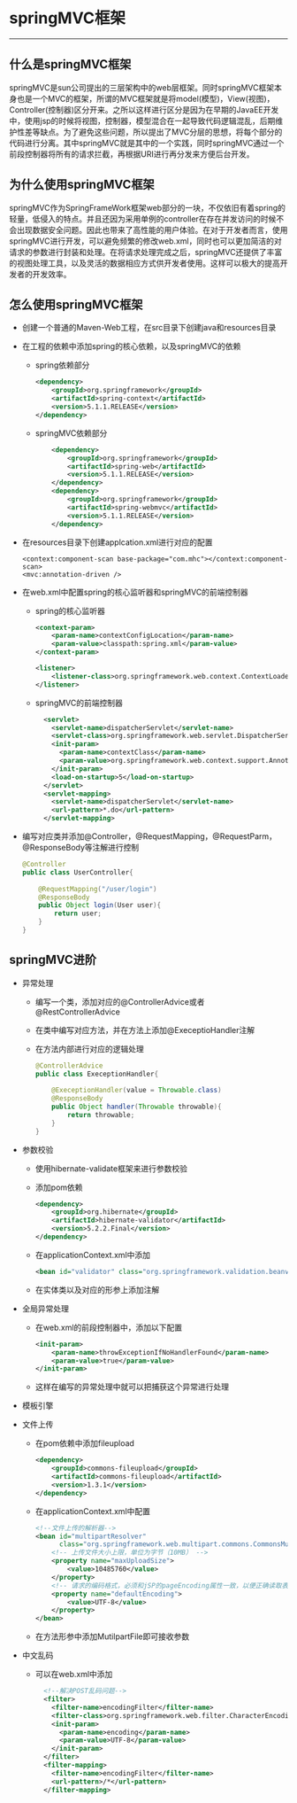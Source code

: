 # springMVC框架

---------------

## 什么是springMVC框架

​	springMVC是sun公司提出的三层架构中的web层框架。同时springMVC框架本身也是一个MVC的框架，所谓的MVC框架就是将model(模型)，View(视图)，Controller(控制器)区分开来。之所以这样进行区分是因为在早期的JavaEE开发中，使用jsp的时候将视图，控制器，模型混合在一起导致代码逻辑混乱，后期维护性差等缺点。为了避免这些问题，所以提出了MVC分层的思想，将每个部分的代码进行分离。其中springMVC就是其中的一个实践，同时springMVC通过一个前段控制器将所有的请求拦截，再根据URI进行再分发来方便后台开发。

## 为什么使用springMVC框架

​	springMVC作为SpringFrameWork框架web部分的一块，不仅依旧有着spring的轻量，低侵入的特点。并且还因为采用单例的controller在存在并发访问的时候不会出现数据安全问题。因此也带来了高性能的用户体验。在对于开发者而言，使用springMVC进行开发，可以避免频繁的修改web.xml，同时也可以更加简洁的对请求的参数进行封装和处理。在将请求处理完成之后，springMVC还提供了丰富的视图处理工具，以及灵活的数据相应方式供开发者使用。这样可以极大的提高开发者的开发效率。

## 怎么使用springMVC框架

* 创建一个普通的Maven-Web工程，在src目录下创建java和resources目录

* 在工程的依赖中添加spring的核心依赖，以及springMVC的依赖

  * spring依赖部分

    ```xml
    <dependency>
        <groupId>org.springframework</groupId>
        <artifactId>spring-context</artifactId>
        <version>5.1.1.RELEASE</version>
    </dependency>
    ```

  * springMVC依赖部分

    ```xml
        <dependency>
            <groupId>org.springframework</groupId>
            <artifactId>spring-web</artifactId>
            <version>5.1.1.RELEASE</version>
        </dependency>
        <dependency>
            <groupId>org.springframework</groupId>
            <artifactId>spring-webmvc</artifactId>
            <version>5.1.1.RELEASE</version>
        </dependency>
    ```

* 在resources目录下创建applcation.xml进行对应的配置

  ```xm
  <context:component-scan base-package="com.mhc"></context:component-scan>
  <mvc:annotation-driven />
  ```

* 在web.xml中配置spring的核心监听器和springMVC的前端控制器

  * spring的核心监听器

    ```xml
    <context-param>
        <param-name>contextConfigLocation</param-name>
        <param-value>classpath:spring.xml</param-value>
    </context-param>
    
    <listener>
        <listener-class>org.springframework.web.context.ContextLoaderListener</listener-class>
    </listener>
    ```

  * springMVC的前端控制器

    ```xml
      <servlet>
        <servlet-name>dispatcherServlet</servlet-name>
        <servlet-class>org.springframework.web.servlet.DispatcherServlet</servlet-class>
        <init-param>
          <param-name>contextClass</param-name>
          <param-value>org.springframework.web.context.support.AnnotationConfigWebApplicationContext</param-value>
        </init-param>
        <load-on-startup>5</load-on-startup>
      </servlet>
      <servlet-mapping>
        <servlet-name>dispatcherServlet</servlet-name>
        <url-pattern>*.do</url-pattern>
      </servlet-mapping>
    ```

* 编写对应类并添加@Controller，@RequestMapping，@RequestParm，@ResponseBody等注解进行控制

  ```java
  @Controller
  public class UserController{
      
      @RequestMapping("/user/login")
      @ResponseBody
      public Object login(User user){
          return user;
      }
  }
  ```


## springMVC进阶

* 异常处理

  * 编写一个类，添加对应的@ControllerAdvice或者@RestControllerAdvice

  * 在类中编写对应方法，并在方法上添加@ExeceptioHandler注解

  * 在方法内部进行对应的逻辑处理

    ```java
    @ControllerAdvice
    public class ExeceptionHandler{
        
        @ExeceptionHandler(value = Throwable.class)
        @ResponseBody
        public Object handler(Throwable throwable){
            return throwable;
        }
    }
    ```

* 参数校验

  * 使用hibernate-validate框架来进行参数校验

  * 添加pom依赖

    ```xml
    <dependency>
        <groupId>org.hibernate</groupId>
        <artifactId>hibernate-validator</artifactId>
        <version>5.2.2.Final</version>
    </dependency>
    
    ```

  * 在applicationContext.xml中添加

    ```xml
    <bean id="validator" class="org.springframework.validation.beanvalidation.LocalValidatorFactoryBean" />  
    ```

  * 在实体类以及对应的形参上添加注解

* 全局异常处理

  * 在web.xml的前段控制器中，添加以下配置

    ```xml
    <init-param>
        <param-name>throwExceptionIfNoHandlerFound</param-name>
        <param-value>true</param-value>
    </init-param>
    ```

  * 这样在编写的异常处理中就可以把捕获这个异常进行处理

* 模板引擎

* 文件上传

  * 在pom依赖中添加fileupload

    ```xml
    <dependency>
        <groupId>commons-fileupload</groupId>
        <artifactId>commons-fileupload</artifactId>
        <version>1.3.1</version>
    </dependency>
    ```

  * 在applicationContext.xml中配置

    ```xml
    <!--文件上传的解析器-->
    <bean id="multipartResolver"
          class="org.springframework.web.multipart.commons.CommonsMultipartResolver">
        <!-- 上传文件大小上限，单位为字节（10MB） -->
        <property name="maxUploadSize">
            <value>10485760</value>
        </property>
        <!-- 请求的编码格式，必须和jSP的pageEncoding属性一致，以便正确读取表单的内容，默认为ISO-8859-1 -->
        <property name="defaultEncoding">
            <value>UTF-8</value>
        </property>
    </bean>
    ```

  * 在方法形参中添加MutilpartFile即可接收参数

* 中文乱码

  * 可以在web.xml中添加

    ```xml
      <!--解决POST乱码问题-->
      <filter>
        <filter-name>encodingFilter</filter-name>
        <filter-class>org.springframework.web.filter.CharacterEncodingFilter</filter-class>
        <init-param>
          <param-name>encoding</param-name>
          <param-value>UTF-8</param-value>
        </init-param>
      </filter>
      <filter-mapping>
        <filter-name>encodingFilter</filter-name>
        <url-pattern>/*</url-pattern>
      </filter-mapping>
    ```


